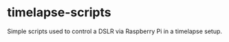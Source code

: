 # timelapse-scripts

Simple scripts used to control a DSLR via Raspberry Pi in a timelapse setup.  

